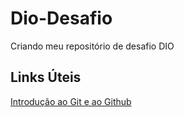 # Dio-Desafio
Criando meu repositório de desafio DIO


## Links Úteis
[Introdução ao Git e ao Github](https://docs.microsoft.com/pt-br/learn/modules/visual-studio-github-push/)
